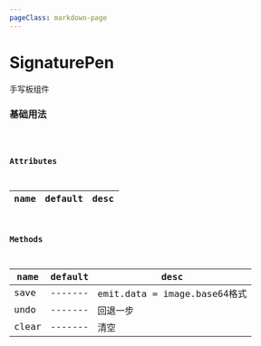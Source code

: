 ```yaml
---
pageClass: markdown-page
---
```


# SignaturePen

手写板组件

### 基础用法

<Code tag="SignaturePen/Simple"/>


          


### Attributes

| name            | default | desc             |
| --------------- | ------- | ---------------- |

### Methods

| name            | default | desc             |
| --------------- | ------- | ---------------- |
| save  | ------- | emit.data = image.base64格式 |
| undo  | ------- | 回退一步 |
| clear  | ------- | 清空 |

